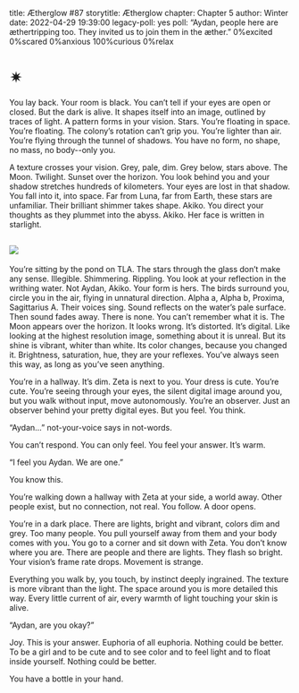 title: Ætherglow #87
storytitle: Ætherglow 
chapter: Chapter 5
author: Winter
date: 2022-04-29 19:39:00
legacy-poll: yes
poll: “Aydan, people here are æthertripping too. They invited us to join them in the æther.”
      0%excited
      0%scared
      0%anxious
      100%curious
      0%relax

✴
=

You lay back. Your room is black. You can’t tell if your eyes are open or closed. But the dark is alive. It shapes itself into an image, outlined by traces of light. A pattern forms in your vision. Stars. You’re floating in space. You’re floating. The colony’s rotation can’t grip you. You’re lighter than air. You’re flying through the tunnel of shadows. You have no form, no shape, no mass, no body--only you.

A texture crosses your vision. Grey, pale, dim. Grey below, stars above. The Moon. Twilight. Sunset over the horizon. You look behind you and your shadow stretches hundreds of kilometers. Your eyes are lost in that shadow. You fall into it, into space. Far from Luna, far from Earth, these stars are unfamiliar. Their brilliant shimmer takes shape. Akiko. You direct your thoughts as they plummet into the abyss. Akiko. Her face is written in starlight.

![](https://translunar.academy/static/img/Sync.png)
---------------------------------------------------

You’re sitting by the pond on TLA. The stars through the glass don’t make any sense. Illegible. Shimmering. Rippling. You look at your reflection in the writhing water. Not Aydan, Akiko. Your form is hers. The birds surround you, circle you in the air, flying in unnatural direction. Alpha a, Alpha b, Proxima, Sagittarius A. Their voices sing. Sound reflects on the water’s pale surface. Then sound fades away. There is none. You can’t remember what it is. The Moon appears over the horizon. It looks wrong. It’s distorted. It’s digital. Like looking at the highest resolution image, something about it is unreal. But its shine is vibrant, whiter than white. Its color changes, because you changed it. Brightness, saturation, hue, they are your reflexes. You’ve always seen this way, as long as you’ve seen anything.

You’re in a hallway. It’s dim. Zeta is next to you. Your dress is cute. You’re cute. You’re seeing through your eyes, the silent digital image around you, but you walk without input, move autonomously. You’re an observer. Just an observer behind your pretty digital eyes. But you feel. You think.

“Aydan…” not-your-voice says in not-words.

You can’t respond. You can only feel. You feel your answer. It’s warm.

“I feel you Aydan. We are one.”

You know this.

You’re walking down a hallway with Zeta at your side, a world away. Other people exist, but no connection, not real. You follow. A door opens.

You’re in a dark place. There are lights, bright and vibrant, colors dim and grey. Too many people. You pull yourself away from them and your body comes with you. You go to a corner and sit down with Zeta. You don’t know where you are. There are people and there are lights. They flash so bright. Your vision’s frame rate drops. Movement is strange.

Everything you walk by, you touch, by instinct deeply ingrained. The texture is more vibrant than the light. The space around you is more detailed this way. Every little current of air, every warmth of light touching your skin is alive.

“Aydan, are you okay?”

Joy. This is your answer. Euphoria of all euphoria. Nothing could be better. To be a girl and to be cute and to see color and to feel light and to float inside yourself. Nothing could be better.

You have a bottle in your hand.

